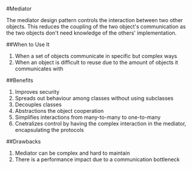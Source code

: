 #Mediator

The mediator design pattern controls the interaction between two other objects.
This reduces the coupling of the two object's communication as the two objects don't need knowledge of the others' implementation.

##When to Use It

1. When a set of objects communicate in specific but complex ways
2. When an object is difficult to reuse due to the amount of objects it communicates with

##Benefits
1. Improves security
2. Spreads out behaviour among classes without using subclasses
3. Decouples classes
4. Abstractions the object cooperation
5. Simplifies interactions from many-to-many to one-to-many
6. Cnetralizes control by having the complex interaction in the mediator, encapsulating the protocols

##Drawbacks

1. Mediator can be complex and hard to maintain
2. There is a performance impact due to a communication bottleneck
